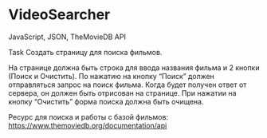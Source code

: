 # VideoSearcher
JavaScript, JSON, TheMovieDB API

Task
Создать страницу для поиска фильмов.

На странице должна быть строка для ввода названия фильма и 2 кнопки (Поиск и Очистить). По нажатию на кнопку “Поиск” должен отправляться запрос на поиск фильма. Когда будет получен ответ от сервера, он должен быть отрисован на странице. При нажатии на кнопку “Очистить” форма поиска должна быть очищена.


Ресурс для поиска и работы с базой фильмов: https://www.themoviedb.org/documentation/api

